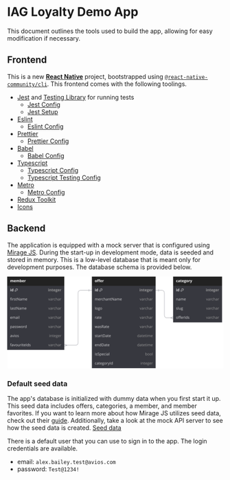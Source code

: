 # IAG Loyalty Demo App

This document outlines the tools used to build the app, allowing for easy modification if necessary.

## Frontend

This is a new [**React Native**](https://reactnative.dev) project, bootstrapped using [`@react-native-community/cli`](https://github.com/react-native-community/cli). This frontend comes with the following toolings.

- [Jest](https://jestjs.io/docs/getting-started) and [Testing Library](https://testing-library.com/docs/react-native-testing-library/intro) for running tests
  - [Jest Config](../jest.config.ts)
  - [Jest Setup](../jest.setup.ts)
- [Eslint](https://eslint.org/docs/latest/use/getting-started)
  - [Eslint Config](../.eslintrc.js)
- [Prettier](https://prettier.io/docs/en/)
  - [Prettier Config](../.prettierrc.js)
- [Babel](https://babeljs.io/docs/)
  - [Babel Config](../babel.config.js)
- [Typescript](https://www.typescriptlang.org/docs/handbook/tsconfig-json.html)
  - [Typescript Config](../tsconfig.json)
  - [Typescript Testing Config](../tsconfig.spec.json)
- [Metro](https://reactnative.dev/docs/metro)
  - [Metro Config](../metro.config.js)
- [Redux Toolkit](https://redux-toolkit.js.org/introduction/getting-started)
- [Icons](https://oblador.github.io/react-native-vector-icons/)

## Backend

The application is equipped with a mock server that is configured using [Mirage JS](https://miragejs.com/docs/getting-started/introduction/). During the start-up in development mode, data is seeded and stored in memory. This is a low-level database that is meant only for development purposes. The database schema is provided below.

![Database Schema](./assets/database-schema.svg)

### Default seed data

The app's database is initialized with dummy data when you first start it up. This seed data includes offers, categories, a member, and member favorites. If you want to learn more about how Mirage JS utilizes seed data, check out their [guide](https://miragejs.com/tutorial/part-4/). Additionally, take a look at the mock API server to see how the seed data is created.
[Seed data](../src/mock-api/server.ts)

There is a default user that you can use to sign in to the app. The login credentials are available.

- email: `alex.bailey.test@avios.com`
- password: `Test@1234!`
